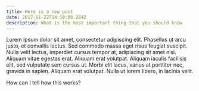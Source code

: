 ```yaml
---
title: Here is a new post
date: 2017-11-22T14:10:08.284Z
description: What is the most important thing that you should know
---
```

Lorem ipsum dolor sit amet, consectetur adipiscing elit. Phasellus ut arcu justo, et convallis lectus. Sed commodo massa eget risus feugiat suscipit. Nulla velit lectus, imperdiet cursus tempor at, adipiscing sit amet nisi. Aliquam vitae egestas erat. Aliquam erat volutpat. Aliquam iaculis facilisis elit, sed vulputate sem cursus ut. Morbi elit lacus, varius at porttitor nec, gravida in sapien. Aliquam erat volutpat. Nulla ut lorem libero, in lacinia velit.

How can I tell how this works?
